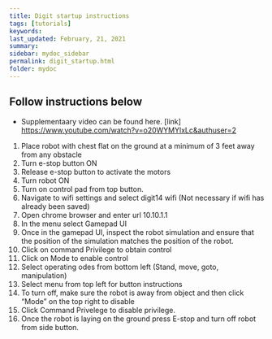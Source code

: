 ```yaml
---
title: Digit startup instructions
tags: [tutorials]
keywords: 
last_updated: February, 21, 2021
summary: 
sidebar: mydoc_sidebar
permalink: digit_startup.html
folder: mydoc
---
```


## Follow instructions below

* Supplementaary video can be found here. [link] https://www.youtube.com/watch?v=o20WYMYlxLc&authuser=2

1. Place robot with chest flat on the ground at a minimum of 3 feet away from any obstacle
2. Turn e-stop button ON
3. Release e-stop button to activate the motors
4. Turn robot ON
5. Turn on control pad from top button.
6. Navigate to wifi settings and select digit14 wifi (Not necessary if wifi has already been saved)
7. Open chrome browser and enter url 10.10.1.1
8. In the menu select Gamepad UI
9. Once in the gamepad UI, inspect the robot simulation and ensure that the position of the simulation matches the position of the robot.
10. Click on command Privilege to obtain control
11. Click on Mode to enable control
12. Select operating odes from bottom left (Stand, move, goto, manipulation)
13. Select menu from top left for button instructions
14. To turn off, make sure the robot is away from object and then click “Mode” on the top right to disable
15. Click Command Privelege to disable privilege.
16. Once the robot is laying on the ground press E-stop and turn off robot from side button.
